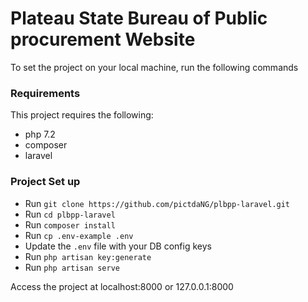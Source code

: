 # Plateau State Bureau of Public procurement Website



To set the project on your local machine, run the following commands

### Requirements

This project requires the following:
- php 7.2
- composer
- laravel

### Project Set up

- Run `git clone https://github.com/pictdaNG/plbpp-laravel.git`
- Run `cd plbpp-laravel`
- Run `composer install`
- Run `cp .env-example .env`
- Update the `.env` file with your DB config keys
- Run `php artisan key:generate`
- Run `php artisan serve`

Access the project at localhost:8000 or 127.0.0.1:8000